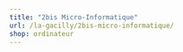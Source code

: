 ```yaml
---
title: "2bis Micro-Informatique"
url: /la-gacilly/2bis-micro-informatique/
shop: ordinateur
---
```


